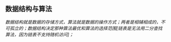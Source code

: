 ## 数据结构与算法
*数据结构就是数据的存储方式，算法就是数据的操作方式；两者是相辅相成的，不可孤立的；数据结构决定那种算法最优和算法的选择范围[链表是无法用二分查找算法，因为链表不支持随机访问]；*
